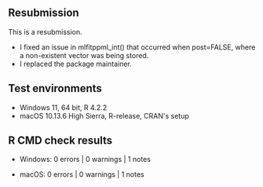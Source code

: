 ## Resubmission
This is a resubmission.

* I fixed an issue in mlfitppml_int() that occurred when post=FALSE, where a non-existent vector was being stored.
* I replaced the package maintainer.

## Test environments
* Windows 11, 64 bit, R 4.2.2
* macOS 10.13.6 High Sierra, R-release, CRAN's setup

## R CMD check results

* Windows:
0 errors | 0 warnings | 1 notes

* macOS:
0 errors | 0 warnings | 1 notes
